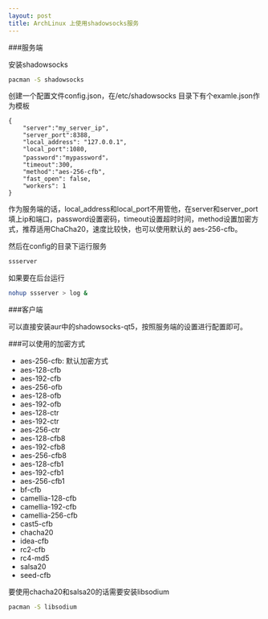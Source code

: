 ```yaml
---
layout: post
title: ArchLinux 上使用shadowsocks服务
---
```


###服务端 

安装shadowsocks

```bash
pacman -S shadowsocks
```

创建一个配置文件config.json，在/etc/shadowsocks 目录下有个examle.json作为模板

```
{    
    "server":"my_server_ip", 
    "server_port":8388,
    "local_address": "127.0.0.1",
    "local_port":1080,
    "password":"mypassword"，
    "timeout":300,
    "method":"aes-256-cfb",
    "fast_open": false,
    "workers": 1
}    
```

作为服务端的话，local_address和local_port不用管他，在server和server_port填上ip和端口，password设置密码，timeout设置超时时间，method设置加密方式，推荐适用ChaCha20，速度比较快，也可以使用默认的 aes-256-cfb。

然后在config的目录下运行服务

```bash
ssserver
```

如果要在后台运行

```bash
nohup ssserver > log &
```

###客户端

可以直接安装aur中的shadowsocks-qt5，按照服务端的设置进行配置即可。

###可以使用的加密方式

* aes-256-cfb: 默认加密方式
* aes-128-cfb
* aes-192-cfb
* aes-256-ofb
* aes-128-ofb
* aes-192-ofb
* aes-128-ctr
* aes-192-ctr
* aes-256-ctr
* aes-128-cfb8
* aes-192-cfb8
* aes-256-cfb8
* aes-128-cfb1
* aes-192-cfb1
* aes-256-cfb1
* bf-cfb
* camellia-128-cfb
* camellia-192-cfb
* camellia-256-cfb
* cast5-cfb
* chacha20
* idea-cfb
* rc2-cfb
* rc4-md5
* salsa20
* seed-cfb

要使用chacha20和salsa20的话需要安装libsodium  
```bash
pacman -S libsodium
```
